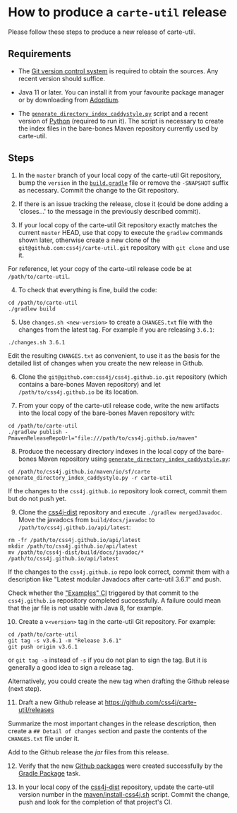# How to produce a `carte-util` release

Please follow these steps to produce a new release of carte-util.

## Requirements

- The [Git version control system](https://git-scm.com/downloads) is required to
obtain the sources. Any recent version should suffice.

- Java 11 or later. You can install it from your favourite package manager or by
downloading from [Adoptium](https://adoptium.net/).

- The [`generate_directory_index_caddystyle.py`](https://gist.github.com/carlosame/bd5b68c4eb8e0817d9beb1dcfb4de43d)
script and a recent version of [Python](https://www.python.org/) (required to
run it). The script is necessary to create the index files in the bare-bones
Maven repository currently used by carte-util.

## Steps

1) In the `master` branch of your local copy of the carte-util Git repository,
bump the `version` in the [`build.gradle`](build.gradle) file or remove the
`-SNAPSHOT` suffix as necessary. Commit the change to the Git repository.

2) If there is an issue tracking the release, close it (could be done adding a
'closes...' to the message in the previously described commit).

3) If your local copy of the carte-util Git repository exactly matches the current
`master` HEAD, use that copy to execute the `gradlew` commands shown later,
otherwise create a new clone of the `git@github.com:css4j/carte-util.git`
repository with `git clone` and use it.

For reference, let your copy of the carte-util release code be at
`/path/to/carte-util`.

4) To check that everything is fine, build the code:

```shell
cd /path/to/carte-util
./gradlew build
```

5) Use `changes.sh <new-version>` to create a `CHANGES.txt` file with the
changes from the latest tag. For example if you are releasing `3.6.1`:

```shell
./changes.sh 3.6.1
```

Edit the resulting `CHANGES.txt` as convenient, to use it as the basis for the
detailed list of changes when you create the new release in Github.

6) Clone the `git@github.com:css4j/css4j.github.io.git` repository (which
contains a bare-bones Maven repository) and let `/path/to/css4j.github.io` be
its location.

7) From your copy of the carte-util release code, write the new artifacts into
the local copy of the bare-bones Maven repository with:

```shell
cd /path/to/carte-util
./gradlew publish -PmavenReleaseRepoUrl="file:///path/to/css4j.github.io/maven"
```

8) Produce the necessary directory indexes in the local copy of the bare-bones
Maven repository using [`generate_directory_index_caddystyle.py`](https://gist.github.com/carlosame/bd5b68c4eb8e0817d9beb1dcfb4de43d):

```shell
cd /path/to/css4j.github.io/maven/io/sf/carte
generate_directory_index_caddystyle.py -r carte-util
```

If the changes to the `css4j.github.io` repository look correct, commit them but
do not push yet.

9) Clone the [css4j-dist](https://github.com/css4j/css4j-dist) repository and
execute `./gradlew mergedJavadoc`. Move the javadocs from `build/docs/javadoc`
to `/path/to/css4j.github.io/api/latest`:

```shell
rm -fr /path/to/css4j.github.io/api/latest
mkdir /path/to/css4j.github.io/api/latest
mv /path/to/css4j-dist/build/docs/javadoc/* /path/to/css4j.github.io/api/latest
```

If the changes to the `css4j.github.io` repo look correct, commit them with a
description like "Latest modular Javadocs after carte-util 3.6.1" and push.

Check whether the ["Examples" CI](https://github.com/css4j/css4j.github.io/actions/workflows/examples.yml)
triggered by that commit to the `css4j.github.io` repository completed
successfully. A failure could mean that the jar file is not usable with Java 8,
for example.

10) Create a `v<version>` tag in the carte-util Git repository. For example:

```shell
cd /path/to/carte-util
git tag -s v3.6.1 -m "Release 3.6.1"
git push origin v3.6.1
```

or `git tag -a` instead of `-s` if you do not plan to sign the tag. But it is
generally a good idea to sign a release tag.

Alternatively, you could create the new tag when drafting the Github release
(next step).

11) Draft a new Github release at https://github.com/css4j/carte-util/releases

Summarize the most important changes in the release description, then create a
`## Detail of changes` section and paste the contents of the `CHANGES.txt` file
under it.

Add to the Github release the _jar_ files from this release.

12) Verify that the new [Github packages](https://github.com/orgs/css4j/packages?repo_name=carte-util)
were created successfully by the [Gradle Package](https://github.com/css4j/carte-util/actions/workflows/gradle-publish.yml)
task.

13) In your local copy of the [css4j-dist](https://github.com/css4j/css4j-dist)
repository, update the carte-util version number in the
[maven/install-css4j.sh](https://github.com/css4j/css4j-dist/blob/master/maven/install-css4j.sh)
script. Commit the change, push and look for the completion of that project's
CI.
